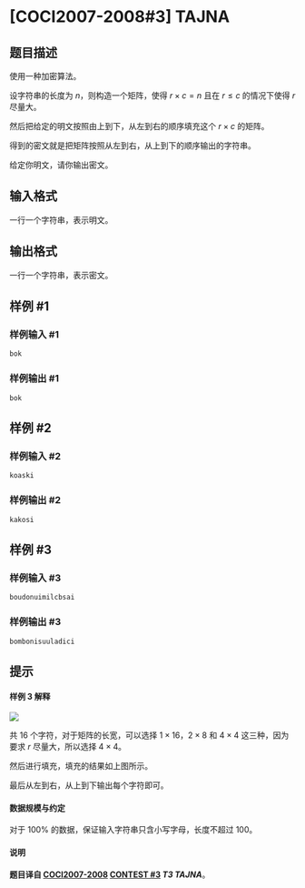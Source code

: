 # [COCI2007-2008#3] TAJNA

## 题目描述

使用一种加密算法。

设字符串的长度为 $n$，则构造一个矩阵，使得 $r\times c=n$ 且在 $r\le c$ 的情况下使得 $r$ 尽量大。

然后把给定的明文按照由上到下，从左到右的顺序填充这个 $r\times c$ 的矩阵。

得到的密文就是把矩阵按照从左到右，从上到下的顺序输出的字符串。

给定你明文，请你输出密文。

## 输入格式

一行一个字符串，表示明文。

## 输出格式

一行一个字符串，表示密文。

## 样例 #1

### 样例输入 #1
```
bok
```

### 样例输出 #1

```
bok
```

## 样例 #2

### 样例输入 #2
```
koaski
```

### 样例输出 #2

```
kakosi
```

## 样例 #3

### 样例输入 #3
```
boudonuimilcbsai
```

### 样例输出 #3

```
bombonisuuladici
```

## 提示

#### 样例 3 解释

![](https://cdn.luogu.com.cn/upload/image_hosting/n13lgixw.png)

共 $16$ 个字符，对于矩阵的长宽，可以选择 $1\times 16$，$2\times 8$ 和 $4\times 4$ 这三种，因为要求 $r$ 尽量大，所以选择 $4\times 4$。

然后进行填充，填充的结果如上图所示。

最后从左到右，从上到下输出每个字符即可。 

#### 数据规模与约定

对于 $100\%$ 的数据，保证输入字符串只含小写字母，长度不超过 $100$。

#### 说明

**题目译自 [COCI2007-2008](https://hsin.hr/coci/archive/2007_2008/) [CONTEST #3](https://hsin.hr/coci/archive/2007_2008/contest3_tasks.pdf) *T3 TAJNA***。
